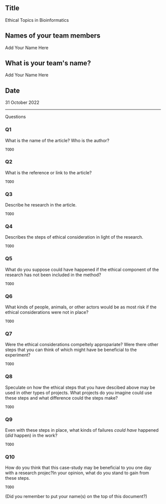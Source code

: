 ## Title
Ethical Topics in Bioinformatics

## Names of your team members

Add Your Name Here

## What is your team's name?

Add Your Name Here

## Date
31 October 2022

---

Questions

### Q1

What is the name of the article? Who is the author?

```
TODO
```

### Q2 

What is the reference or link to the article?

```
TODO
```

### Q3

Describe he research in the article.

```
TODO
```

### Q4

Describes the steps of ethical consideration in light of the research.

```
TODO
```

### Q5

What do you suppose could have happened if the ethical component of the research has not been included in the method?

```
TODO
```


### Q6

What kinds of people, animals, or other actors would be as most risk if the ethical considerations were not in place?

```
TODO
```

### Q7

Were the ethical considerations compeltely appropariate? Were there other steps that you can think of which might have be beneficial to the experiment?

```
TODO
```

### Q8

Speculate on how the ethical steps that you have descibed above may be used in other types of projects. What projects do you imagine could use these steps and what difference could the steps make?

```
TODO
```
### Q9

Even with these steps in place, what kinds of failures _could have_ happened (_did_ happen) in the work?

```
TODO
```

### Q10 

How do you think that this case-study may be beneficial to you one day with a research projec?In your opinion, what do you stand to gain from these steps.

```
TODO
```

(Did you remember to put your name(s) on the top of this document?)